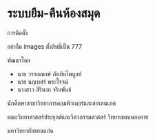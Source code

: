 # ระบบยืม-คืนห้องสมุด

การติดตั้ง

อย่าลืม images ตั้งสิทธิ์เป็น 777



พัฒนาโดย

- นาย วรรณพงษ์ ภัททิยไพบูลย์
- นาย นฤเบศร์ พระโรจน์
- นางสาว สิรินาถ จริยพันธ์

นักศึกษาสาขาวิทยาการคอมพิวเตอร์และสารสนเทศ

คณะวิทยาศาสตร์ประยุกต์และวิศวกรรมศาสตร์ วิทยาเขตหนองคาย

มหาวิทยาลัยขอนแก่น
